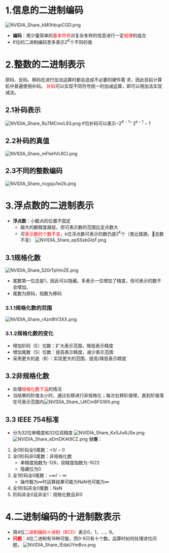 # 1.信息的二进制编码
![NVIDIA_Share_kM0hbupCGD.png](https://chillcharlie-img.oss-cn-hangzhou.aliyuncs.com/img/NVIDIA_Share_kM0hbupCGD.png)
- **编码**：用少量简单的<font color="#ff0000">基本符号</font>对复杂多样的信息进行一定<font color="#ff0000">规律</font>的组合
- $K$位的二进制编码至多表示$2^K$个不同的值
# 2.整数的二进制表示
原码、反码、移码在进行加法运算时都会造成不必要的硬件需 求，因此目前计算机中普遍使用补码。
<font color="#ff0000">补码</font>可以实现不同符号统一的加减运算，即可以用加法实现减法。
## 2.1补码表示
![NVIDIA_Share_Ru7MCmvL93.png](https://chillcharlie-img.oss-cn-hangzhou.aliyuncs.com/img/NVIDIA_Share_Ru7MCmvL93.png)
$K$位补码可以表示$-2^{K-1\sim}2^{k-1}-1$
## 2.2补码的真值
![NVIDIA_Share_mFleHVLRCl.png](https://chillcharlie-img.oss-cn-hangzhou.aliyuncs.com/img/NVIDIA_Share_mFleHVLRCl.png)
## 2.3不同的整数编码
![NVIDIA_Share_ncgsju1w2b.png](https://chillcharlie-img.oss-cn-hangzhou.aliyuncs.com/img/NVIDIA_Share_ncgsju1w2b.png)
# 3.浮点数的二进制表示
- **浮点数**：小数点的位置不固定
	- 越大的数精度越低，但可表示数的范围比定点数大
	- 可<font color="#ff0000">表示数的个数不变</font>，k位浮点数可表示的数仍是$2^k$个（类比插旗，🚩总数不变）
![NVIDIA_Share_epSSsbGIzF.png](https://chillcharlie-img.oss-cn-hangzhou.aliyuncs.com/img/NVIDIA_Share_epSSsbGIzF.png)
## 3.1规格化数
![NVIDIA_Share_520rTpHmZE.png](https://chillcharlie-img.oss-cn-hangzhou.aliyuncs.com/img/NVIDIA_Share_520rTpHmZE.png)
- 尾数第一位总是1，因此可以隐藏。多表示一位增加了精度，但可表示的数不会增加。
- 尾数为原码，指数为移码
### 3.1.1规格化数的范围
![NVIDIA_Share_r4zn8tV3XX.png](https://chillcharlie-img.oss-cn-hangzhou.aliyuncs.com/img/NVIDIA_Share_r4zn8tV3XX.png)
### 3.1.2规格化数的变化
- 增加阶码（E）位数：扩大表示范围，降低表示精度
- 增加尾数（S）位数：提高表示精度，减少表示范围
- 采用更大的底（B）：实现更大的范围，提高/降低表示精度
## 3.2非规格化数
- 处理<font color="#ff0000">规格化数下溢</font>的情况
- 当结果的阶值太小时，通过右移进行非规格化；每次右移阶值增，直到阶值落在可表示范围内![NVIDIA_Share_IJKCm8FGWX.png](https://chillcharlie-img.oss-cn-hangzhou.aliyuncs.com/img/NVIDIA_Share_IJKCm8FGWX.png)

## 3.3 IEEE 754标准
- 分为32位单精度和32位双精度
![NVIDIA_Share_Kx5Jix6JSe.png](https://chillcharlie-img.oss-cn-hangzhou.aliyuncs.com/img/NVIDIA_Share_Kx5Jix6JSe.png)
![NVIDIA_Share_eDmDKAt9CZ.png](https://chillcharlie-img.oss-cn-hangzhou.aliyuncs.com/img/NVIDIA_Share_eDmDKAt9CZ.png)
**分类**：
1. 全0阶码全0尾数：$+0/-0$
2. 全0阶码非0尾数：非规格化数
	- 单精度指数为-126，双精度指数为-1022
	- 隐藏位为0
3. 全1阶码全0尾数：$+\infty/-\infty$
	- 操作数为$\infty$时运算结果可能为NaN也可能为$\infty$
4. 全1阶码非全0尾数：NaN
5. 阶码非全0且非全1：规格化数且非0
# 4.二进制编码的十进制数表示
- 用4位<font color="#ff0000">二进制编码十进制（BCD）</font>表示0，1，...，9。
- **<font color="#ff0000">问题</font>**：4位二进制有16种可能，而0-9只有十个数。运算时如何处理进位问题。
![NVIDIA_Share_lEdaUYmBvx.png](https://chillcharlie-img.oss-cn-hangzhou.aliyuncs.com/img/NVIDIA_Share_lEdaUYmBvx.png)
